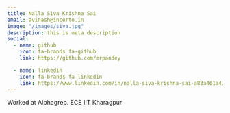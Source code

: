 ```yaml
---
title: Nalla Siva Krishna Sai
email: avinash@incerto.in
image: "/images/siva.jpg"
description: this is meta description
social:
  - name: github
    icon: fa-brands fa-github
    link: https://github.com/mrpandey

  - name: linkedin
    icon: fa-brands fa-linkedin
    link: https://www.linkedin.com/in/nalla-siva-krishna-sai-a83a461a4/
---
```


Worked at Alphagrep. ECE IIT Kharagpur
